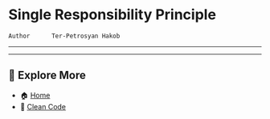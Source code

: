 # Single Responsibility Principle

```info
Author      Ter-Petrosyan Hakob
```
---



---

## 📌 Explore More

- 🏠 [Home](./../../README.md)
- 🧹 [ Clean Code](./../tutorials.md)